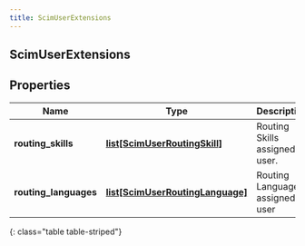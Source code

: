 ```yaml
---
title: ScimUserExtensions
---
```

## ScimUserExtensions

## Properties

|Name | Type | Description | Notes|
|------------ | ------------- | ------------- | -------------|
| **routing_skills** | [**list[ScimUserRoutingSkill]**](ScimUserRoutingSkill.html) | Routing Skills assigned to user. | [optional] |
| **routing_languages** | [**list[ScimUserRoutingLanguage]**](ScimUserRoutingLanguage.html) | Routing Languages assigned to user | [optional] |
{: class="table table-striped"}


